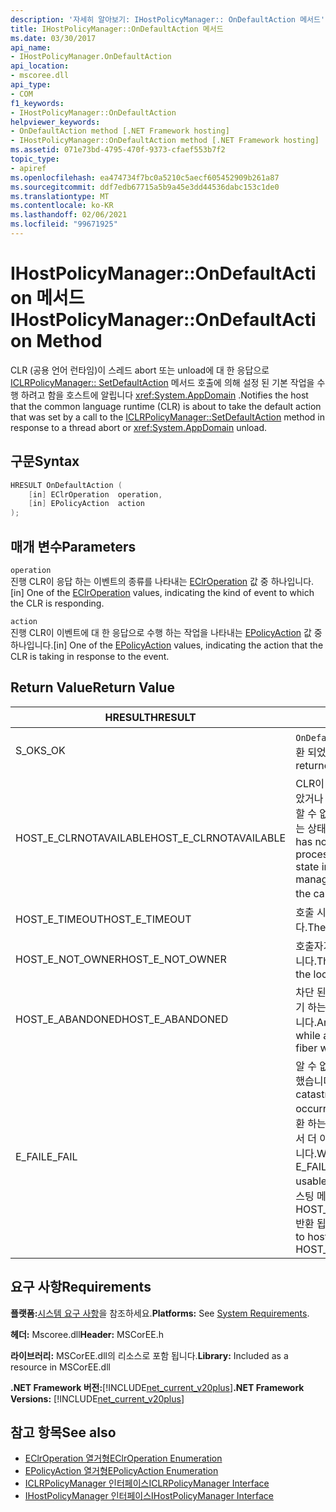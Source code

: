 ```yaml
---
description: '자세히 알아보기: IHostPolicyManager:: OnDefaultAction 메서드'
title: IHostPolicyManager::OnDefaultAction 메서드
ms.date: 03/30/2017
api_name:
- IHostPolicyManager.OnDefaultAction
api_location:
- mscoree.dll
api_type:
- COM
f1_keywords:
- IHostPolicyManager::OnDefaultAction
helpviewer_keywords:
- OnDefaultAction method [.NET Framework hosting]
- IHostPolicyManager::OnDefaultAction method [.NET Framework hosting]
ms.assetid: 071e73bd-4795-470f-9373-cfaef553b7f2
topic_type:
- apiref
ms.openlocfilehash: ea474734f7bc0a5210c5aecf605452909b261a87
ms.sourcegitcommit: ddf7edb67715a5b9a45e3dd44536dabc153c1de0
ms.translationtype: MT
ms.contentlocale: ko-KR
ms.lasthandoff: 02/06/2021
ms.locfileid: "99671925"
---
```

# <a name="ihostpolicymanagerondefaultaction-method"></a><span data-ttu-id="53a43-103">IHostPolicyManager::OnDefaultAction 메서드</span><span class="sxs-lookup"><span data-stu-id="53a43-103">IHostPolicyManager::OnDefaultAction Method</span></span>

<span data-ttu-id="53a43-104">CLR (공용 언어 런타임)이 스레드 abort 또는 unload에 대 한 응답으로 [ICLRPolicyManager:: SetDefaultAction](iclrpolicymanager-setdefaultaction-method.md) 메서드 호출에 의해 설정 된 기본 작업을 수행 하려고 함을 호스트에 알립니다 <xref:System.AppDomain> .</span><span class="sxs-lookup"><span data-stu-id="53a43-104">Notifies the host that the common language runtime (CLR) is about to take the default action that was set by a call to the [ICLRPolicyManager::SetDefaultAction](iclrpolicymanager-setdefaultaction-method.md) method in response to a thread abort or <xref:System.AppDomain> unload.</span></span>  
  
## <a name="syntax"></a><span data-ttu-id="53a43-105">구문</span><span class="sxs-lookup"><span data-stu-id="53a43-105">Syntax</span></span>  
  
```cpp  
HRESULT OnDefaultAction (  
    [in] EClrOperation  operation,
    [in] EPolicyAction  action  
);  
```  
  
## <a name="parameters"></a><span data-ttu-id="53a43-106">매개 변수</span><span class="sxs-lookup"><span data-stu-id="53a43-106">Parameters</span></span>  

 `operation`  
 <span data-ttu-id="53a43-107">진행 CLR이 응답 하는 이벤트의 종류를 나타내는 [EClrOperation](eclroperation-enumeration.md) 값 중 하나입니다.</span><span class="sxs-lookup"><span data-stu-id="53a43-107">[in] One of the [EClrOperation](eclroperation-enumeration.md) values, indicating the kind of event to which the CLR is responding.</span></span>  
  
 `action`  
 <span data-ttu-id="53a43-108">진행 CLR이 이벤트에 대 한 응답으로 수행 하는 작업을 나타내는 [EPolicyAction](epolicyaction-enumeration.md) 값 중 하나입니다.</span><span class="sxs-lookup"><span data-stu-id="53a43-108">[in] One of the [EPolicyAction](epolicyaction-enumeration.md) values, indicating the action that the CLR is taking in response to the event.</span></span>  
  
## <a name="return-value"></a><span data-ttu-id="53a43-109">Return Value</span><span class="sxs-lookup"><span data-stu-id="53a43-109">Return Value</span></span>  
  
|<span data-ttu-id="53a43-110">HRESULT</span><span class="sxs-lookup"><span data-stu-id="53a43-110">HRESULT</span></span>|<span data-ttu-id="53a43-111">설명</span><span class="sxs-lookup"><span data-stu-id="53a43-111">Description</span></span>|  
|-------------|-----------------|  
|<span data-ttu-id="53a43-112">S_OK</span><span class="sxs-lookup"><span data-stu-id="53a43-112">S_OK</span></span>|<span data-ttu-id="53a43-113">`OnDefaultAction` 성공적으로 반환 되었습니다.</span><span class="sxs-lookup"><span data-stu-id="53a43-113">`OnDefaultAction` returned successfully.</span></span>|  
|<span data-ttu-id="53a43-114">HOST_E_CLRNOTAVAILABLE</span><span class="sxs-lookup"><span data-stu-id="53a43-114">HOST_E_CLRNOTAVAILABLE</span></span>|<span data-ttu-id="53a43-115">CLR이 프로세스에 로드 되지 않았거나 CLR이 관리 코드를 실행할 수 없거나 호출을 처리할 수 없는 상태에 있습니다.</span><span class="sxs-lookup"><span data-stu-id="53a43-115">The CLR has not been loaded into a process, or the CLR is in a state in which it cannot run managed code or process the call.</span></span> <span data-ttu-id="53a43-116">성공할</span><span class="sxs-lookup"><span data-stu-id="53a43-116">successfully</span></span>|  
|<span data-ttu-id="53a43-117">HOST_E_TIMEOUT</span><span class="sxs-lookup"><span data-stu-id="53a43-117">HOST_E_TIMEOUT</span></span>|<span data-ttu-id="53a43-118">호출 시간이 초과 되었습니다.</span><span class="sxs-lookup"><span data-stu-id="53a43-118">The call timed out.</span></span>|  
|<span data-ttu-id="53a43-119">HOST_E_NOT_OWNER</span><span class="sxs-lookup"><span data-stu-id="53a43-119">HOST_E_NOT_OWNER</span></span>|<span data-ttu-id="53a43-120">호출자가 잠금을 소유 하지 않습니다.</span><span class="sxs-lookup"><span data-stu-id="53a43-120">The caller does not own the lock.</span></span>|  
|<span data-ttu-id="53a43-121">HOST_E_ABANDONED</span><span class="sxs-lookup"><span data-stu-id="53a43-121">HOST_E_ABANDONED</span></span>|<span data-ttu-id="53a43-122">차단 된 스레드나 파이버에서 대기 하는 동안 이벤트를 취소 했습니다.</span><span class="sxs-lookup"><span data-stu-id="53a43-122">An event was canceled while a blocked thread or fiber was waiting on it.</span></span>|  
|<span data-ttu-id="53a43-123">E_FAIL</span><span class="sxs-lookup"><span data-stu-id="53a43-123">E_FAIL</span></span>|<span data-ttu-id="53a43-124">알 수 없는 치명적인 오류가 발생 했습니다.</span><span class="sxs-lookup"><span data-stu-id="53a43-124">An unknown catastrophic failure occurred.</span></span> <span data-ttu-id="53a43-125">메서드가 E_FAIL 반환 하는 경우 해당 프로세스 내에서 더 이상 CLR을 사용할 수 없습니다.</span><span class="sxs-lookup"><span data-stu-id="53a43-125">When a method returns E_FAIL, the CLR is no longer usable within the process.</span></span> <span data-ttu-id="53a43-126">호스팅 메서드를 이후에 호출 하면 HOST_E_CLRNOTAVAILABLE 반환 됩니다.</span><span class="sxs-lookup"><span data-stu-id="53a43-126">Subsequent calls to hosting methods return HOST_E_CLRNOTAVAILABLE.</span></span>|  
  
## <a name="requirements"></a><span data-ttu-id="53a43-127">요구 사항</span><span class="sxs-lookup"><span data-stu-id="53a43-127">Requirements</span></span>  

 <span data-ttu-id="53a43-128">**플랫폼:**[시스템 요구 사항](../../get-started/system-requirements.md)을 참조하세요.</span><span class="sxs-lookup"><span data-stu-id="53a43-128">**Platforms:** See [System Requirements](../../get-started/system-requirements.md).</span></span>  
  
 <span data-ttu-id="53a43-129">**헤더:** Mscoree.dll</span><span class="sxs-lookup"><span data-stu-id="53a43-129">**Header:** MSCorEE.h</span></span>  
  
 <span data-ttu-id="53a43-130">**라이브러리:** MSCorEE.dll의 리소스로 포함 됩니다.</span><span class="sxs-lookup"><span data-stu-id="53a43-130">**Library:** Included as a resource in MSCorEE.dll</span></span>  
  
 <span data-ttu-id="53a43-131">**.NET Framework 버전:**[!INCLUDE[net_current_v20plus](../../../../includes/net-current-v20plus-md.md)]</span><span class="sxs-lookup"><span data-stu-id="53a43-131">**.NET Framework Versions:** [!INCLUDE[net_current_v20plus](../../../../includes/net-current-v20plus-md.md)]</span></span>  
  
## <a name="see-also"></a><span data-ttu-id="53a43-132">참고 항목</span><span class="sxs-lookup"><span data-stu-id="53a43-132">See also</span></span>

- [<span data-ttu-id="53a43-133">EClrOperation 열거형</span><span class="sxs-lookup"><span data-stu-id="53a43-133">EClrOperation Enumeration</span></span>](eclroperation-enumeration.md)
- [<span data-ttu-id="53a43-134">EPolicyAction 열거형</span><span class="sxs-lookup"><span data-stu-id="53a43-134">EPolicyAction Enumeration</span></span>](epolicyaction-enumeration.md)
- [<span data-ttu-id="53a43-135">ICLRPolicyManager 인터페이스</span><span class="sxs-lookup"><span data-stu-id="53a43-135">ICLRPolicyManager Interface</span></span>](iclrpolicymanager-interface.md)
- [<span data-ttu-id="53a43-136">IHostPolicyManager 인터페이스</span><span class="sxs-lookup"><span data-stu-id="53a43-136">IHostPolicyManager Interface</span></span>](ihostpolicymanager-interface.md)
